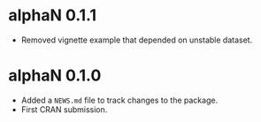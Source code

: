 # alphaN 0.1.1

* Removed vignette example that depended on unstable dataset.

# alphaN 0.1.0

* Added a `NEWS.md` file to track changes to the package.
* First CRAN submission.
